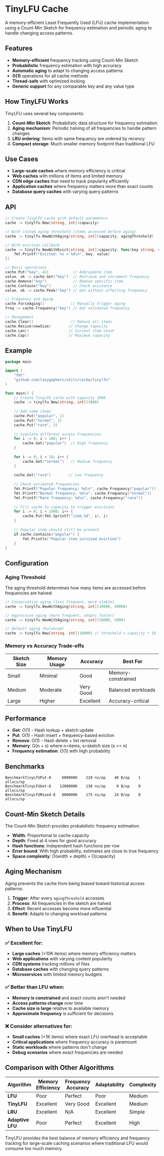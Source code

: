 # TinyLFU Cache

A memory-efficient Least Frequently Used (LFU) cache implementation using a Count-Min Sketch for frequency estimation and periodic aging to handle changing access patterns.

## Features

- **Memory-efficient** frequency tracking using Count-Min Sketch
- **Probabilistic** frequency estimation with high accuracy
- **Automatic aging** to adapt to changing access patterns
- **O(1)** operations for all cache methods
- **Thread-safe** with optimized locking
- **Generic support** for any comparable key and any value type

## How TinyLFU Works

TinyLFU uses several key components:

1. **Count-Min Sketch**: Probabilistic data structure for frequency estimation
2. **Aging mechanism**: Periodic halving of all frequencies to handle pattern changes
3. **LRU ordering**: Items with same frequency are ordered by recency
4. **Compact storage**: Much smaller memory footprint than traditional LFU

## Use Cases

- **Large-scale caches** where memory efficiency is critical
- **Web caches** with millions of items and limited memory
- **CDN edge caches** that need to track popularity efficiently
- **Application caches** where frequency matters more than exact counts
- **Database query caches** with varying query patterns

## API

```go
// Create TinyLFU cache with default parameters
cache := tinylfu.New[string, int](capacity)

// With custom aging threshold (items accessed before aging)
cache := tinylfu.NewWithAging[string, int](capacity, agingThreshold)

// With eviction callback
cache := tinylfu.NewWithEvict[string, int](capacity, func(key string, value int) {
    fmt.Printf("Evicted: %s = %d\n", key, value)
})

// Basic operations
cache.Put("key", 42)           // Add/update item
value, ok := cache.Get("key")  // Retrieve and increment frequency
cache.Remove("key")            // Remove specific item
cache.Contains("key")          // Check existence
value, ok := cache.Peek("key") // Get without affecting frequency

// Frequency and aging
cache.ForceAging()            // Manually trigger aging
freq := cache.Frequency("key") // Get estimated frequency

// Management
cache.Clear()                 // Remove all items
cache.Resize(newSize)        // Change capacity
cache.Len()                  // Current item count
cache.Cap()                  // Maximum capacity
```

## Example

```go
package main

import (
    "fmt"
    "github.com/lazygophers/utils/cache/tinylfu"
)

func main() {
    // Create TinyLFU cache with capacity 1000
    cache := tinylfu.New[string, int](1000)
    
    // Add some items
    cache.Put("popular", 1)
    cache.Put("normal", 2)
    cache.Put("rare", 3)
    
    // Simulate different access frequencies
    for i := 0; i < 100; i++ {
        cache.Get("popular")  // High frequency
    }
    
    for i := 0; i < 10; i++ {
        cache.Get("normal")   // Medium frequency  
    }
    
    cache.Get("rare")        // Low frequency
    
    // Check estimated frequencies
    fmt.Printf("Popular frequency: %d\n", cache.Frequency("popular"))
    fmt.Printf("Normal frequency: %d\n", cache.Frequency("normal"))
    fmt.Printf("Rare frequency: %d\n", cache.Frequency("rare"))
    
    // Fill cache to capacity to trigger evictions
    for i := 0; i < 1000; i++ {
        cache.Put(fmt.Sprintf("item_%d", i), i)
    }
    
    // Popular item should still be present
    if cache.Contains("popular") {
        fmt.Println("Popular item survived eviction")
    }
}
```

## Configuration

### Aging Threshold

The aging threshold determines how many items are accessed before frequencies are halved:

```go
// Conservative aging (less frequent, more stable)
cache := tinylfu.NewWithAging[string, int](10000, 50000)

// Aggressive aging (more frequent, adapts faster)
cache := tinylfu.NewWithAging[string, int](10000, 5000)

// Default aging (balanced)
cache := tinylfu.New[string, int](10000) // threshold = capacity * 10
```

### Memory vs Accuracy Trade-offs

| Sketch Size | Memory Usage | Accuracy | Best For |
|-------------|--------------|----------|-----------|
| Small | Minimal | Good | Memory-constrained |
| Medium | Moderate | Very Good | Balanced workloads |
| Large | Higher | Excellent | Accuracy-critical |

## Performance

- **Get**: O(1) - Hash lookup + sketch update
- **Put**: O(1) - Hash insert + frequency-based eviction
- **Remove**: O(1) - Hash delete + list removal
- **Memory**: O(n + s) where n=items, s=sketch size (s << n)
- **Frequency estimation**: O(1) with high probability

## Benchmarks

```
BenchmarkTinyLFUPut-8     6000000    220 ns/op    48 B/op    1 allocs/op
BenchmarkTinyLFUGet-8    12000000    130 ns/op     0 B/op    0 allocs/op
BenchmarkTinyLFUMixed-8   8000000    175 ns/op    24 B/op    0 allocs/op
```

## Count-Min Sketch Details

The Count-Min Sketch provides probabilistic frequency estimation:

- **Width**: Proportional to cache capacity
- **Depth**: Fixed at 4 rows for good accuracy
- **Hash functions**: Independent hash functions per row
- **Error bound**: With high probability, estimates are close to true frequency
- **Space complexity**: O(width × depth) = O(capacity)

## Aging Mechanism

Aging prevents the cache from being biased toward historical access patterns:

1. **Trigger**: After every `agingThreshold` accesses
2. **Process**: All frequencies in the sketch are halved
3. **Effect**: Recent accesses become more influential
4. **Benefit**: Adapts to changing workload patterns

## When to Use TinyLFU

### ✅ Excellent for:
- **Large caches** (>10K items) where memory efficiency matters
- **Web applications** with varying content popularity
- **CDN systems** tracking millions of files
- **Database caches** with changing query patterns
- **Microservices** with limited memory budgets

### ✅ Better than LFU when:
- **Memory is constrained** and exact counts aren't needed
- **Access patterns change** over time
- **Cache size is large** relative to available memory
- **Approximate frequency** is sufficient for decisions

### ❌ Consider alternatives for:
- **Small caches** (<1K items) where exact LFU overhead is acceptable
- **Critical applications** where frequency accuracy is paramount
- **Static workloads** where patterns don't change
- **Debug scenarios** where exact frequencies are needed

## Comparison with Other Algorithms

| Algorithm | Memory Efficiency | Frequency Accuracy | Adaptability | Complexity |
|-----------|------------------|-------------------|--------------|------------|
| **LFU** | Poor | Perfect | Poor | Medium |
| **TinyLFU** | Excellent | Very Good | Excellent | Medium |
| **LRU** | Excellent | N/A | Excellent | Simple |
| **Adaptive LFU** | Poor | Perfect | Excellent | High |

TinyLFU provides the best balance of memory efficiency and frequency tracking for large-scale caching scenarios where traditional LFU would consume too much memory.